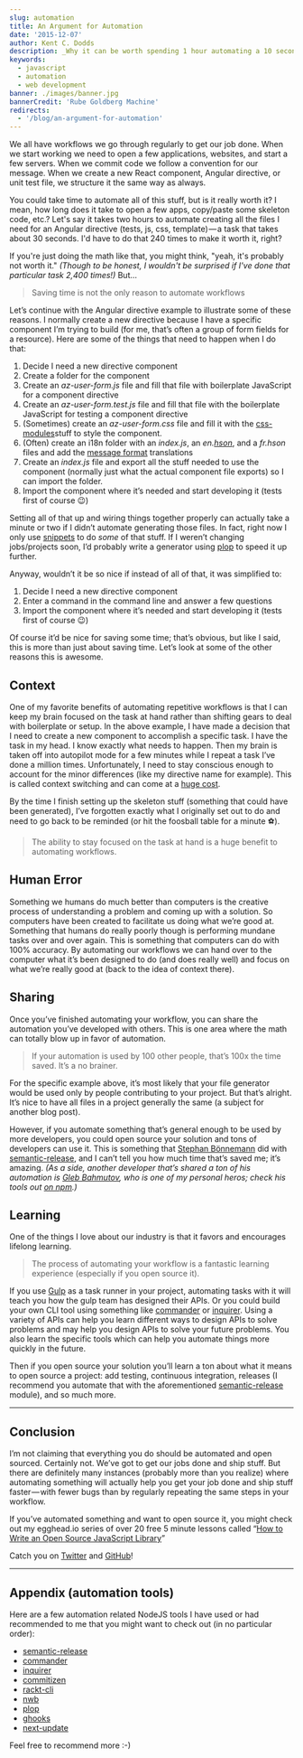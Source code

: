 ```yaml
---
slug: automation
title: An Argument for Automation
date: '2015-12-07'
author: Kent C. Dodds
description: _Why it can be worth spending 1 hour automating a 10 second task_
keywords:
  - javascript
  - automation
  - web development
banner: ./images/banner.jpg
bannerCredit: 'Rube Goldberg Machine'
redirects:
  - '/blog/an-argument-for-automation'
---
```


We all have workflows we go through regularly to get our job done. When we start
working we need to open a few applications, websites, and start a few servers.
When we commit code we follow a convention for our message. When we create a new
React component, Angular directive, or unit test file, we structure it the same
way as always.

You could take time to automate all of this stuff, but is it really worth it? I
mean, how long does it take to open a few apps, copy/paste some skeleton code,
etc.? Let's say it takes two hours to automate creating all the files I need for
an Angular directive (tests, js, css, template) — a task that takes about 30
seconds. I'd have to do that 240 times to make it worth it, right?

If you're just doing the math like that, you might think, "yeah, it's probably
not worth it." _(Though to be honest, I wouldn't be surprised if I've done that
particular task 2,400 times!)_ But...

> Saving time is not the only reason to automate workflows

Let’s continue with the Angular directive example to illustrate some of these
reasons. I normally create a new directive because I have a specific component
I’m trying to build (for me, that’s often a group of form fields for a
resource). Here are some of the things that need to happen when I do that:

1.  Decide I need a new directive component
2.  Create a folder for the component
3.  Create an _az-user-form.js_ file and fill that file with boilerplate
    JavaScript for a component directive
4.  Create an _az-user-form.test.js_ file and fill that file with the
    boilerplate JavaScript for testing a component directive
5.  (Sometimes) create an _az-user-form.css_ file and fill it with the
    [css-modules](http://glenmaddern.com/articles/css-modules)stuff to style the
    component.
6.  (Often) create an i18n folder with an _index.js_, an
    _en.[hson](http://npm.im/hanson)_, and a _fr.hson_ files and add the
    [message format](http://npm.im/messageformat) translations
7.  Create an _index.js_ file and export all the stuff needed to use the
    component (normally just what the actual component file exports) so I can
    import the folder.
8.  Import the component where it’s needed and start developing it (tests first
    of course 😉)

Setting all of that up and wiring things together properly can actually take a
minute or two if I didn’t automate generating those files. In fact, right now I
only use
[snippets](https://github.com/kentcdodds/dotfiles/tree/master/.janus/vim-kentcdodds-snippets/snippets)
to do _some_ of that stuff. If I weren’t changing jobs/projects soon, I’d
probably write a generator using [plop](http://npm.im/plop) to speed it up
further.

Anyway, wouldn’t it be so nice if instead of all of that, it was simplified to:

1. Decide I need a new directive component
2. Enter a command in the command line and answer a few questions
3. Import the component where it’s needed and start developing it (tests first
   of course 😉)

Of course it’d be nice for saving some time; that’s obvious, but like I said,
this is more than just about saving time. Let’s look at some of the other
reasons this is awesome.

## Context

One of my favorite benefits of automating repetitive workflows is that I can
keep my brain focused on the task at hand rather than shifting gears to deal
with boilerplate or setup. In the above example, I have made a decision that I
need to create a new component to accomplish a specific task. I have the task in
my head. I know exactly what needs to happen. Then my brain is taken off into
autopilot mode for a few minutes while I repeat a task I’ve done a million
times. Unfortunately, I need to stay conscious enough to account for the minor
differences (like my directive name for example). This is called context
switching and can come at a
[huge cost](http://www.petrikainulainen.net/software-development/processes/the-cost-of-context-switching/).

By the time I finish setting up the skeleton stuff (something that could have
been generated), I’ve forgotten exactly what I originally set out to do and need
to go back to be reminded (or hit the foosball table for a minute ⚽️).

> The ability to stay focused on the task at hand is a huge benefit to
> automating workflows.

## Human Error

Something we humans do much better than computers is the creative process of
understanding a problem and coming up with a solution. So computers have been
created to facilitate us doing what we’re good at. Something that humans do
really poorly though is performing mundane tasks over and over again. This is
something that computers can do with 100% accuracy. By automating our workflows
we can hand over to the computer what it’s been designed to do (and does really
well) and focus on what we’re really good at (back to the idea of context
there).

## Sharing

Once you’ve finished automating your workflow, you can share the automation
you’ve developed with others. This is one area where the math can totally blow
up in favor of automation.

> If your automation is used by 100 other people, that’s 100x the time saved.
> It’s a no brainer.

For the specific example above, it’s most likely that your file generator would
be used only by people contributing to your project. But that’s alright. It’s
nice to have all files in a project generally the same (a subject for another
blog post).

However, if you automate something that’s general enough to be used by more
developers, you could open source your solution and tons of developers can use
it. This is something that [Stephan Bönnemann](https://medium.com/@boennemann)
did with [semantic-release](http://npm.im/semantic-release), and I can’t tell
you how much time that’s saved me; it’s amazing. _(As a side, another developer
that’s shared a ton of his automation is
[Gleb Bahmutov](https://medium.com/@bahmutov), who is one of my personal heros;
check his tools out [on npm](https://www.npmjs.com/~bahmutov).)_

## Learning

One of the things I love about our industry is that it favors and encourages
lifelong learning.

> The process of automating your workflow is a fantastic learning experience
> (especially if you open source it).

If you use [Gulp](http://npm.im/gulp) as a task runner in your project,
automating tasks with it will teach you how the gulp team has designed their
APIs. Or you could build your own CLI tool using something like
[commander](http://npm.im/commander) or [inquirer](http://npm.im/inquirer).
Using a variety of APIs can help you learn different ways to design APIs to
solve problems and may help you design APIs to solve your future problems. You
also learn the specific tools which can help you automate things more quickly in
the future.

Then if you open source your solution you’ll learn a ton about what it means to
open source a project: add testing, continuous integration, releases (I
recommend you automate that with the aforementioned
[semantic-release](http://npm.im/semantic-release) module), and so much more.

---

## Conclusion

I’m not claiming that everything you do should be automated and open sourced.
Certainly not. We’ve got to get our jobs done and ship stuff. But there are
definitely many instances (probably more than you realize) where automating
something will actually help you get your job done and ship stuff faster — with
fewer bugs than by regularly repeating the same steps in your workflow.

If you’ve automated something and want to open source it, you might check out my
egghead.io series of over 20 free 5 minute lessons called
“[How to Write an Open Source JavaScript Library](https://egghead.io/series/how-to-write-an-open-source-javascript-library)”

Catch you on [Twitter](https://twitter.com/kentcdodds) and
[GitHub](https://github.com/kentcdodds)!

---

## Appendix (automation tools)

Here are a few automation related NodeJS tools I have used or had recommended to
me that you might want to check out (in no particular order):

- [semantic-release](http://npm.im/semantic-release)
- [commander](http://npm.im/commander)
- [inquirer](http://npm.im/inquirer)
- [commitizen](http://npm.im/commitizen)
- [rackt-cli](http://npm.im/rackt-cli)
- [nwb](http://npm.im/nwb)
- [plop](http://npm.im/plop)
- [ghooks](http://npm.im/ghooks)
- [next-update](http://npm.im/next-update)

Feel free to recommend more :-)
